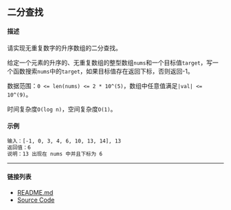 ## 二分查找

#### 描述

请实现无重复数字的升序数组的二分查找。

给定一个元素的升序的、无重复数组的整型数组`nums`和一个目标值`target`，写一个函数搜索`nums`中的`target`，如果目标值存在返回下标，否则返回-1。

数据范围：`0 <= len(nums) <= 2 * 10^(5)`，数组中任意值满足`|val| <= 10^(9)`。

时间复杂度`O(log n)`，空间复杂度`O(1)`。

#### 示例

```txt
输入：[-1, 0, 3, 4, 6, 10, 13, 14], 13
返回值：6
说明：13 出现在 nums 中并且下标为 6
```

---
#### 链接列表

- [README.md](../../README.md)
- [Source Code](./daily.c)